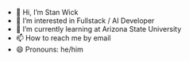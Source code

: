 - 👋 Hi, I’m Stan Wick
- 👀 I’m interested in Fullstack / AI Developer
- 🌱 I’m currently learning at Arizona State University
- 📫 How to reach me by email
- 😄 Pronouns: he/him

<!---
StanWick112/StanWick112 is a ✨ special ✨ repository because its `README.md` (this file) appears on your GitHub profile.
You can click the Preview link to take a look at your changes.
--->
